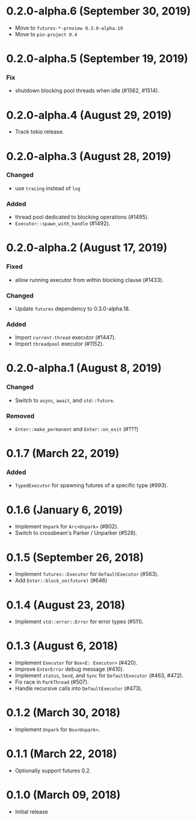 # 0.2.0-alpha.6 (September 30, 2019)

- Move to `futures-*-preview 0.3.0-alpha.19`
- Move to `pin-project 0.4`

# 0.2.0-alpha.5 (September 19, 2019)

### Fix
- shutdown blocking pool threads when idle (#1562, #1514).

# 0.2.0-alpha.4 (August 29, 2019)

- Track tokio release.

# 0.2.0-alpha.3 (August 28, 2019)

### Changed
- use `tracing` instead of `log`

### Added
- thread pool dedicated to blocking operations (#1495).
- `Executor::spawn_with_handle` (#1492).

# 0.2.0-alpha.2 (August 17, 2019)

### Fixed
- allow running executor from within blocking clause (#1433).

### Changed
- Update `futures` dependency to 0.3.0-alpha.18.

### Added
- Import `current-thread` executor (#1447).
- Import `threadpool` executor (#1152).

# 0.2.0-alpha.1 (August 8, 2019)

### Changed
- Switch to `async`, `await`, and `std::future`.

### Removed
- `Enter::make_permanent` and `Enter::on_exit` (#???)

# 0.1.7 (March 22, 2019)

### Added
- `TypedExecutor` for spawning futures of a specific type (#993).

# 0.1.6 (January 6, 2019)

* Implement `Unpark` for `Arc<Unpark>` (#802).
* Switch to crossbeam's Parker / Unparker (#528).

# 0.1.5 (September 26, 2018)

* Implement `futures::Executor` for `DefaultExecutor` (#563).
* Add `Enter::block_on(future)` (#646)

# 0.1.4 (August 23, 2018)

* Implement `std::error::Error` for error types (#511).

# 0.1.3 (August 6, 2018)

* Implement `Executor` for `Box<E: Executor>` (#420).
* Improve `EnterError` debug message (#410).
* Implement `status`, `Send`, and `Sync` for `DefaultExecutor` (#463, #472).
* Fix race in `ParkThread` (#507).
* Handle recursive calls into `DefaultExecutor` (#473).

# 0.1.2 (March 30, 2018)

* Implement `Unpark` for `Box<Unpark>`.

# 0.1.1 (March 22, 2018)

* Optionally support futures 0.2.

# 0.1.0 (March 09, 2018)

* Initial release
